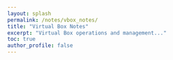 ```yaml
---
layout: splash
permalink: /notes/vbox_notes/
title: "Virtual Box Notes"
excerpt: "Virtual Box operations and management..."
toc: true
author_profile: false
---
```

